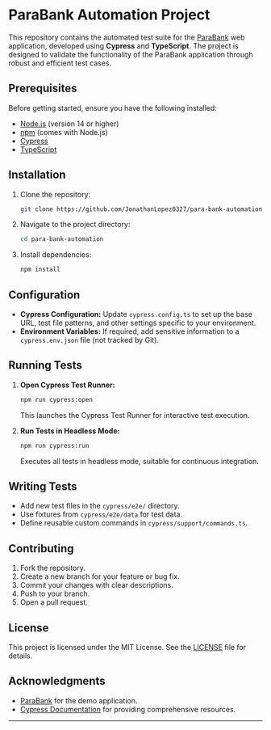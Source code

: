 # ParaBank Automation Project

This repository contains the automated test suite for the [ParaBank](https://parabank.parasoft.com/parabank/index.htm) web application, developed using **Cypress** and **TypeScript**. The project is designed to validate the functionality of the ParaBank application through robust and efficient test cases.

## Prerequisites

Before getting started, ensure you have the following installed:

- [Node.js](https://nodejs.org/) (version 14 or higher)
- [npm](https://www.npmjs.com/) (comes with Node.js)
- [Cypress](https://www.cypress.io/)
- [TypeScript](https://www.typescriptlang.org/)

## Installation

1. Clone the repository:

   ```bash
   git clone https://github.com/JonathanLopez0327/para-bank-automation.git
   ```

2. Navigate to the project directory:

   ```bash
   cd para-bank-automation
   ```

3. Install dependencies:

   ```bash
   npm install
   ```

## Configuration

- **Cypress Configuration:** Update `cypress.config.ts` to set up the base URL, test file patterns, and other settings specific to your environment.
- **Environment Variables:** If required, add sensitive information to a `cypress.env.json` file (not tracked by Git).

## Running Tests

1. **Open Cypress Test Runner:**

   ```bash
   npm run cypress:open
   ```

   This launches the Cypress Test Runner for interactive test execution.

2. **Run Tests in Headless Mode:**

   ```bash
   npm run cypress:run
   ```

   Executes all tests in headless mode, suitable for continuous integration.

## Writing Tests

- Add new test files in the `cypress/e2e/` directory.
- Use fixtures from `cypress/e2e/data` for test data.
- Define reusable custom commands in `cypress/support/commands.ts`.


## Contributing

1. Fork the repository.
2. Create a new branch for your feature or bug fix.
3. Commit your changes with clear descriptions.
4. Push to your branch.
5. Open a pull request.

## License

This project is licensed under the MIT License. See the [LICENSE](LICENSE) file for details.

## Acknowledgments

- [ParaBank](https://parabank.parasoft.com/parabank/index.htm) for the demo application.
- [Cypress Documentation](https://docs.cypress.io/) for providing comprehensive resources.

---
